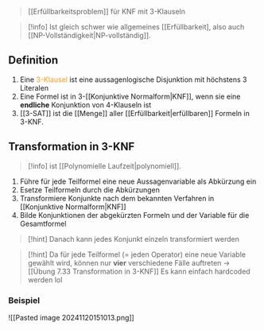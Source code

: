 > [[Erfüllbarkeitsproblem]] für KNF mit 3-Klauseln

> [!info] Ist gleich schwer wie allgemeines [[Erfüllbarkeit], also auch [[NP-Vollständigkeit|NP-vollständig]].
## Definition
1. Eine <span style="color:rgb(245, 154, 35)">3-Klausel </span>ist eine aussagenlogische Disjunktion mit höchstens 3 Literalen 
2. Eine Formel ist in 3-[[Konjunktive Normalform|KNF]], wenn sie eine **endliche** Konjunktion von 4-Klauseln ist
3. [[3-SAT]] ist die [[Menge]] aller [[Erfüllbarkeit|erfüllbaren]] Formeln in 3-KNF.

## Transformation in 3-KNF
> [!info] ist [[Polynomielle Laufzeit|polynomiell]].

1. Führe für jede Teilformel eine neue Aussagenvariable als Abkürzung ein
2. Esetze Teilformeln durch die Abkürzungen
3. Transformiere Konjunkte nach dem bekannten Verfahren in [[Konjunktive Normalform|KNF]]
4. Bilde Konjunktionen der abgekürzten Formeln und der Variable für die Gesamtformel

> [!hint] Danach kann jedes Konjunkt einzeln transformiert werden

> [!hint] Da für jede Teilformel (= jeden Operator) eine neue Variable gewählt wird, können nur **vier** verschiedene Fälle auftreten -> [[Übung 7.33 Transformation in 3-KNF]]
> Es kann einfach hardcoded werden lol


### Beispiel
![[Pasted image 20241120151013.png]]